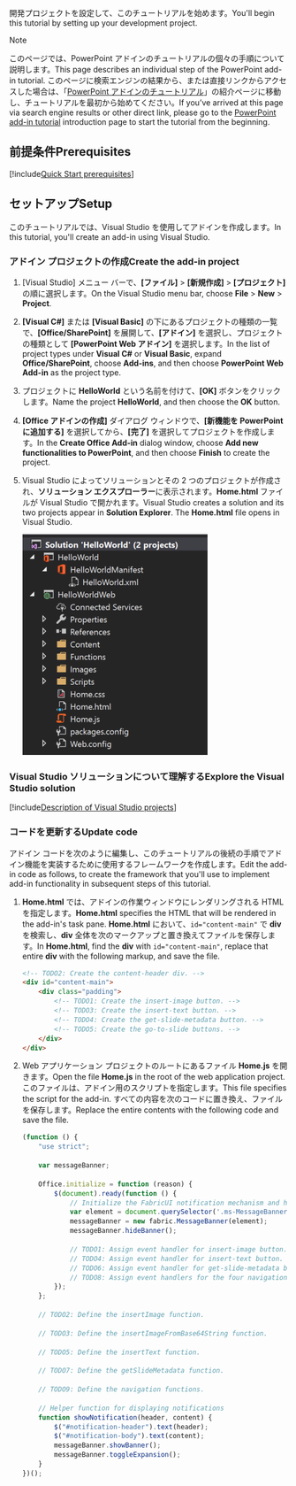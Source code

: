 <span data-ttu-id="ca1cb-101">開発プロジェクトを設定して、このチュートリアルを始めます。</span><span class="sxs-lookup"><span data-stu-id="ca1cb-101">You'll begin this tutorial by setting up your development project.</span></span> 

> [!NOTE]
> <span data-ttu-id="ca1cb-102">このページでは、PowerPoint アドインのチュートリアルの個々の手順について説明します。</span><span class="sxs-lookup"><span data-stu-id="ca1cb-102">This page describes an individual step of the PowerPoint add-in tutorial.</span></span> <span data-ttu-id="ca1cb-103">このページに検索エンジンの結果から、または直接リンクからアクセスした場合は、「[PowerPoint アドインのチュートリアル](../tutorials/powerpoint-tutorial.yml)」の紹介ページに移動し、チュートリアルを最初から始めてください。</span><span class="sxs-lookup"><span data-stu-id="ca1cb-103">If you’ve arrived at this page via search engine results or other direct link, please go to the [PowerPoint add-in tutorial](../tutorials/powerpoint-tutorial.yml) introduction page to start the tutorial from the beginning.</span></span>

## <a name="prerequisites"></a><span data-ttu-id="ca1cb-104">前提条件</span><span class="sxs-lookup"><span data-stu-id="ca1cb-104">Prerequisites</span></span>

[!include[Quick Start prerequisites](../includes/quickstart-vs-prerequisites.md)]

## <a name="setup"></a><span data-ttu-id="ca1cb-105">セットアップ</span><span class="sxs-lookup"><span data-stu-id="ca1cb-105">Setup</span></span>

<span data-ttu-id="ca1cb-106">このチュートリアルでは、Visual Studio を使用してアドインを作成します。</span><span class="sxs-lookup"><span data-stu-id="ca1cb-106">In this tutorial, you'll create an add-in using Visual Studio.</span></span>

### <a name="create-the-add-in-project"></a><span data-ttu-id="ca1cb-107">アドイン プロジェクトの作成</span><span class="sxs-lookup"><span data-stu-id="ca1cb-107">Create the add-in project</span></span>

1. <span data-ttu-id="ca1cb-108">[Visual Studio] メニュー バーで、**[ファイル]** > **[新規作成]** > **[プロジェクト]** の順に選択します。</span><span class="sxs-lookup"><span data-stu-id="ca1cb-108">On the Visual Studio menu bar, choose  **File** > **New** > **Project**.</span></span>
    
2. <span data-ttu-id="ca1cb-109">**[Visual C#]** または **[Visual Basic]** の下にあるプロジェクトの種類の一覧で、**[Office/SharePoint]** を展開して、**[アドイン]** を選択し、プロジェクトの種類として **[PowerPoint Web アドイン]** を選択します。</span><span class="sxs-lookup"><span data-stu-id="ca1cb-109">In the list of project types under **Visual C#** or **Visual Basic**, expand  **Office/SharePoint**, choose **Add-ins**, and then choose **PowerPoint Web Add-in** as the project type.</span></span> 

3. <span data-ttu-id="ca1cb-110">プロジェクトに **HelloWorld** という名前を付けて、**[OK]** ボタンをクリックします。</span><span class="sxs-lookup"><span data-stu-id="ca1cb-110">Name the project **HelloWorld**, and then choose the **OK** button.</span></span>

4. <span data-ttu-id="ca1cb-111">**[Office アドインの作成]** ダイアログ ウィンドウで、**[新機能を PowerPoint に追加する]** を選択してから、**[完了]** を選択してプロジェクトを作成します。</span><span class="sxs-lookup"><span data-stu-id="ca1cb-111">In the **Create Office Add-in** dialog window, choose **Add new functionalities to PowerPoint**, and then choose **Finish** to create the project.</span></span>

5. <span data-ttu-id="ca1cb-p102">Visual Studio によってソリューションとその 2 つのプロジェクトが作成され、**ソリューション エクスプローラー**に表示されます。**Home.html** ファイルが Visual Studio で開かれます。</span><span class="sxs-lookup"><span data-stu-id="ca1cb-p102">Visual Studio creates a solution and its two projects appear in **Solution Explorer**. The **Home.html** file opens in Visual Studio.</span></span>

     ![PowerPoint チュートリアル - HelloWorld ソリューションで 2 つのプロジェクトを表示する Visual Studio ソリューション エクスプローラー ウィンドウ](../images/powerpoint-tutorial-solution-explorer.png)

### <a name="explore-the-visual-studio-solution"></a><span data-ttu-id="ca1cb-115">Visual Studio ソリューションについて理解する</span><span class="sxs-lookup"><span data-stu-id="ca1cb-115">Explore the Visual Studio solution</span></span>

[!include[Description of Visual Studio projects](../includes/quickstart-vs-solution.md)]

### <a name="update-code"></a><span data-ttu-id="ca1cb-116">コードを更新する</span><span class="sxs-lookup"><span data-stu-id="ca1cb-116">Update code</span></span> 

<span data-ttu-id="ca1cb-117">アドイン コードを次のように編集し、このチュートリアルの後続の手順でアドイン機能を実装するために使用するフレームワークを作成します。</span><span class="sxs-lookup"><span data-stu-id="ca1cb-117">Edit the add-in code as follows, to create the framework that you'll use to implement add-in functionality in subsequent steps of this tutorial.</span></span>

1. <span data-ttu-id="ca1cb-118">**Home.html** では、アドインの作業ウィンドウにレンダリングされる HTML を指定します。</span><span class="sxs-lookup"><span data-stu-id="ca1cb-118">**Home.html** specifies the HTML that will be rendered in the add-in's task pane.</span></span> <span data-ttu-id="ca1cb-119">**Home.html** において、`id="content-main"` で **div** を検索し、**div** 全体を次のマークアップと置き換えてファイルを保存します。</span><span class="sxs-lookup"><span data-stu-id="ca1cb-119">In **Home.html**, find the **div** with `id="content-main"`, replace that entire **div** with the following markup, and save the file.</span></span>

    ```html
    <!-- TODO2: Create the content-header div. -->
    <div id="content-main">
        <div class="padding">
            <!-- TODO1: Create the insert-image button. -->
            <!-- TODO3: Create the insert-text button. -->
            <!-- TODO4: Create the get-slide-metadata button. -->
            <!-- TODO5: Create the go-to-slide buttons. -->
        </div>
    </div>
    ```

2. <span data-ttu-id="ca1cb-120">Web アプリケーション プロジェクトのルートにあるファイル **Home.js** を開きます。</span><span class="sxs-lookup"><span data-stu-id="ca1cb-120">Open the file **Home.js** in the root of the web application project.</span></span> <span data-ttu-id="ca1cb-121">このファイルは、アドイン用のスクリプトを指定します。</span><span class="sxs-lookup"><span data-stu-id="ca1cb-121">This file specifies the script for the add-in.</span></span> <span data-ttu-id="ca1cb-122">すべての内容を次のコードに置き換え、ファイルを保存します。</span><span class="sxs-lookup"><span data-stu-id="ca1cb-122">Replace the entire contents with the following code and save the file.</span></span>

    ```javascript
    (function () {
        "use strict";

        var messageBanner;

        Office.initialize = function (reason) {
            $(document).ready(function () {
                // Initialize the FabricUI notification mechanism and hide it
                var element = document.querySelector('.ms-MessageBanner');
                messageBanner = new fabric.MessageBanner(element);
                messageBanner.hideBanner();

                // TODO1: Assign event handler for insert-image button.
                // TODO4: Assign event handler for insert-text button.
                // TODO6: Assign event handler for get-slide-metadata button.
                // TODO8: Assign event handlers for the four navigation buttons.
            });
        };

        // TODO2: Define the insertImage function. 

        // TODO3: Define the insertImageFromBase64String function.

        // TODO5: Define the insertText function.

        // TODO7: Define the getSlideMetadata function.

        // TODO9: Define the navigation functions.

        // Helper function for displaying notifications
        function showNotification(header, content) {
            $("#notification-header").text(header);
            $("#notification-body").text(content);
            messageBanner.showBanner();
            messageBanner.toggleExpansion();
        }
    })();
    ```
